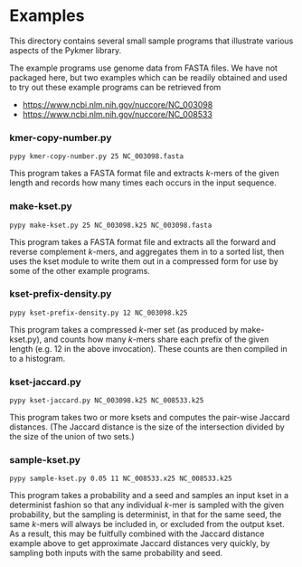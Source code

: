 # Examples

This directory contains several small sample programs that illustrate
various aspects of the Pykmer library.

The example programs use genome data from FASTA files. We have not
packaged here, but two examples which can be readily obtained and used
to try out these example programs can be retrieved from
 - https://www.ncbi.nlm.nih.gov/nuccore/NC_003098
 - https://www.ncbi.nlm.nih.gov/nuccore/NC_008533

### kmer-copy-number.py

    pypy kmer-copy-number.py 25 NC_003098.fasta

This program takes a FASTA format file and extracts *k*-mers of the
given length and records how many times each occurs in the input sequence.

### make-kset.py

    pypy make-kset.py 25 NC_003098.k25 NC_003098.fasta

This program takes a FASTA format file and extracts all the forward and
reverse complement *k*-mers, and aggregates them in to a sorted list,
then uses the kset module to write them out in a compressed form for
use by some of the other example programs.

### kset-prefix-density.py

    pypy kset-prefix-density.py 12 NC_003098.k25

This program takes a compressed *k*-mer set (as produced by make-kset.py),
and counts how many *k*-mers share each prefix of the given length
(e.g. 12 in the above invocation).  These counts are then compiled in
to a histogram.

### kset-jaccard.py

    pypy kset-jaccard.py NC_003098.k25 NC_008533.k25

This program takes two or more ksets and computes the pair-wise Jaccard
distances.  (The Jaccard distance is the size of the intersection divided
by the size of the union of two sets.)

### sample-kset.py

    pypy sample-kset.py 0.05 11 NC_008533.x25 NC_008533.k25

This program takes a probability and a seed and samples an input kset
in a determinist fashion so that any individual *k*-mer is sampled with
the given probability, but the sampling is determinist, in that for the
same seed, the same *k*-mers will always be included in, or excluded
from the output kset. As a result, this may be fuitfully combined with
the Jaccard distance example above to get approximate Jaccard distances
very quickly, by sampling both inputs with the same probability and seed.

